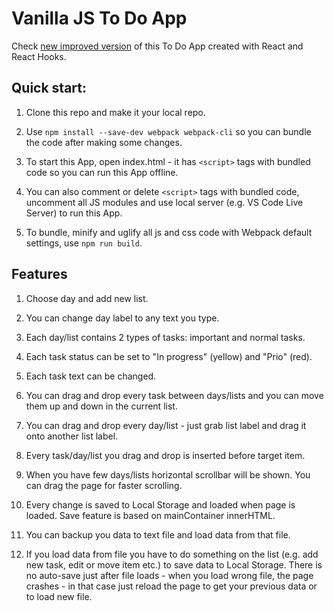 

# Vanilla JS To Do App

Check [new improved version](https://github.com/Ruler90/react-to-do-app) of this To Do App created with React and React Hooks.

## Quick start:

1. Clone this repo and make it your local repo.

2. Use ```npm install --save-dev webpack webpack-cli``` so you can bundle the code after making some changes.

3. To start this App, open index.html - it has ```<script>``` tags with bundled code so you can run this App offline.

4. You can also comment or delete ```<script>``` tags with bundled code, uncomment all JS modules and use local server (e.g. VS Code Live Server) to run this App. 

5. To bundle, minify and uglify all js and css code with Webpack default settings, use ```npm run build```.

## Features

1. Choose day and add new list.

2. You can change day label to any text you type.

3. Each day/list contains 2 types of tasks: important and normal tasks.

4. Each task status can be set to "In progress" (yellow) and "Prio" (red).

5. Each task text can be changed.

6. You can drag and drop every task between days/lists and you can move them up and down in the current list.

7. You can drag and drop every day/list - just grab list label and drag it onto another list label.

8. Every task/day/list you drag and drop is inserted before target item.

9. When you have few days/lists horizontal scrollbar will be shown. You can drag the page for faster scrolling. 

10. Every change is saved to Local Storage and loaded when page is loaded. Save feature is based on mainContainer innerHTML.

11. You can backup you data to text file and load data from that file.

12. If you load data from file you have to do something on the list (e.g. add new task, edit or move item etc.) to save data to Local Storage. There is no auto-save just after file loads - when you load wrong file, the page crashes - in that case just reload the page to get your previous data or to load new file.